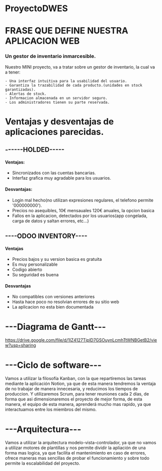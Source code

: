 # ProyectoDWES

# FRASE QUE DEFINE NUESTRA APLICACION WEB

### Un gestor de inventario inmarcesible.

Nuestro MINI proyecto, va a tratar sobre un gestor de inventario, la cual va a tener:

    - Una interfaz intuitiva para la usabilidad del usuario.
    - Garantiza la trazabilidad de cada producto.(unidades en stock garantizadas).
    - Alertas de stock.
    - Informacion almacenada en un servidor seguro.
    - Los administradores tienen su parte reservada.


# Ventajas y desventajas de aplicaciones parecidas.

## ------HOLDED-----

#### Ventajas:

- Sincronizados con las cuentas bancarias.
- Interfaz grafica muy agradable para los usuarios.

#### Desvantajas:

- Login mal hecho(no utilizan expresiones regulares, el telefono permite '000000000').
- Precios no asequibles, 10€ mensauales 120€ anuales, la opcion basica
- Fallos en la aplicacion, detectados por los usuarios(app congelada, carga de datos y saltan errores, etc...)


## ----ODOO INVENTORY----

#### Ventajas

- Precios bajos y su version basica es gratuita
- Es muy personalizable
- Codigo abierto
- Su seguridad es buena

#### Desvantajas

- No compatibles con versiones anteriores
- Hasta hace poco no resolvian errores de su sitio web
- La aplicacion no esta bien documentada


# ---Diagrama de Gantt---

https://drive.google.com/file/d/1IZ4127TiplD7GSOuynLcmhTtWNBGetB2/view?usp=sharing

# ---Ciclo de software---

Vamos a utilizar la filosofía Kanban, con la que repartiremos las tareas mediante la aplicación Notion, ya que de esta manera tendremos la ventaja de no trabajar de manera innecesaria, y reducimos los tiempos de produccion. Y utilizaremos Scrum, para tener reuniones cada 2 días, de forma que asi dimensionaremos el proyecto de mejor forma, de esta manera, el equipo de esta manera, aprenderá mucho mas rapido, ya que interactuamos entre los miembros del mismo.


# ---Arquitectura---

Vamos a utilizar la arquitectura modelo-vista-controlador, ya que no vamos a utilizar motores de plantillas y nos permite dividir la apliación de una forma mas logica, ya que facilita el mantenimiento en caso de errores, ofrece maneras mas sencillas de probar el funcionamiento y sobre todo permite la escalabilidad del proyecto.

